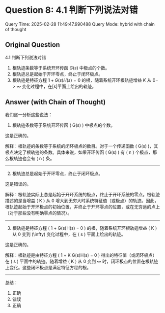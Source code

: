 # Question 8: 4.1 判断下列说法对错

Query Time: 2025-02-28 11:49:47.990488
Query Mode: hybrid with chain of thought

## Original Question
4.1 判断下列说法对错  

1. 根轨迹条数等于系统开环传函 $G(s)$ 中极点的个数。  
2. 根轨迹总是起始于开环零点，终止于闭环极点。  
3. 根轨迹是特征方程 $1+G(s)H(s)=0$ 的根，随着系统开环根轨迹增益 $K$ 从 $0->\infty$ 变化过程中，在[s]平面上绘出的轨迹。

## Answer (with Chain of Thought)
我们逐一分析这些说法：

1. 根轨迹条数等于系统开环传函 \( G(s) \) 中极点的个数。

这是正确的。

解释：根轨迹的条数等于系统的闭环极点的数目。对于一个传递函数 \( G(s) \)，其极点决定了根轨迹的条数。具体来说，如果开环传函 \( G(s) \) 有 \( n \) 个极点，那么根轨迹也会有 \( n \) 条。

---

2. 根轨迹总是起始于开环零点，终止于闭环极点。

这是错误的。

解释：根轨迹实际上总是起始于开环系统的极点，终止于开环系统的零点。根轨迹描述的是当增益 \( K \) 从 0 增大到无穷大时系统特征值（或极点）的轨迹。因此，根轨迹起始于开环极点的初始位置，并终止于开环零点的位置，或在无穷远的点上（对于那些没有明确零点的情况）。

---

3. 根轨迹是特征方程 \( 1 + G(s)H(s) = 0 \) 的根，随着系统开环根轨迹增益 \( K \) 从 0 变到 \(\infty\) 变化过程中，在 \( s \) 平面上绘出的轨迹。

这是正确的。

解释：根轨迹是由特征方程 \( 1 + K G(s)H(s) = 0 \) 得出的特征值（或闭环极点）在 \( s \) 平面中的轨迹。随着增益 \( K \) 从 0 变到 ∞ 时，闭环极点的位置在根轨迹上变化。这些闭环极点是满足特征方程的根。

---

总结：
1. 正确
2. 错误
3. 正确